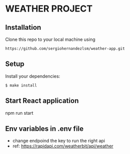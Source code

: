 # WEATHER PROJECT

## Installation

Clone this repo to your local machine using

```
https://github.com/sergiohernandezlsm/weather-app.git
```

## Setup

Install your dependencies:

```
$ make install
```

## Start React application

npm run start

## Env variables in .env file

- change endpoind the key to run the right api
- ref: https://rapidapi.com/weatherbit/api/weather
